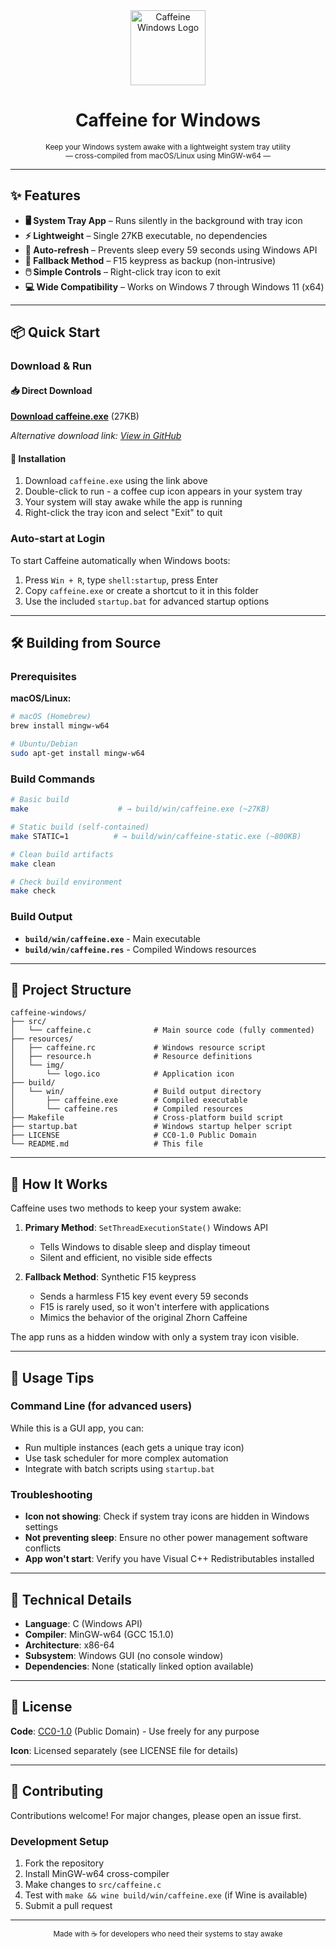 <div align="center">
<img src="resources/img/logo.ico" alt="Caffeine Windows Logo" width="120" height="120">
  <h1>Caffeine for Windows</h1>
  <sub>Keep your Windows system awake with a lightweight system tray utility<br>— cross-compiled from macOS/Linux using MinGW-w64 —</sub>
</div>

---

## ✨ Features

* **🖥️ System Tray App** – Runs silently in the background with tray icon
* **⚡ Lightweight** – Single 27KB executable, no dependencies
* **🔄 Auto-refresh** – Prevents sleep every 59 seconds using Windows API
* **🎯 Fallback Method** – F15 keypress as backup (non-intrusive)
* **🖱️ Simple Controls** – Right-click tray icon to exit
* **💻 Wide Compatibility** – Works on Windows 7 through Windows 11 (x64)

---

## 📦 Quick Start

### Download & Run

#### 📥 Direct Download
**[Download caffeine.exe](https://github.com/mrviduus/caffeinate-windows/raw/main/build/win/caffeine.exe)** (27KB)

*Alternative download link: [View in GitHub](https://github.com/mrviduus/caffeinate-windows/tree/main/build/win)*

#### 🚀 Installation
1. Download `caffeine.exe` using the link above
2. Double-click to run - a coffee cup icon appears in your system tray
3. Your system will stay awake while the app is running
4. Right-click the tray icon and select "Exit" to quit

### Auto-start at Login
To start Caffeine automatically when Windows boots:
1. Press `Win + R`, type `shell:startup`, press Enter
2. Copy `caffeine.exe` or create a shortcut to it in this folder
3. Use the included `startup.bat` for advanced startup options

---

## 🛠️ Building from Source

### Prerequisites
**macOS/Linux:**
```bash
# macOS (Homebrew)
brew install mingw-w64

# Ubuntu/Debian
sudo apt-get install mingw-w64
```

### Build Commands
```bash
# Basic build
make                    # → build/win/caffeine.exe (~27KB)

# Static build (self-contained)
make STATIC=1          # → build/win/caffeine-static.exe (~800KB)

# Clean build artifacts
make clean

# Check build environment
make check
```

### Build Output
- **`build/win/caffeine.exe`** - Main executable
- **`build/win/caffeine.res`** - Compiled Windows resources

---

## 📁 Project Structure

```
caffeine-windows/
├── src/
│   └── caffeine.c              # Main source code (fully commented)
├── resources/
│   ├── caffeine.rc             # Windows resource script
│   ├── resource.h              # Resource definitions
│   └── img/
│       └── logo.ico            # Application icon
├── build/
│   └── win/                    # Build output directory
│       ├── caffeine.exe        # Compiled executable
│       └── caffeine.res        # Compiled resources
├── Makefile                    # Cross-platform build script
├── startup.bat                 # Windows startup helper script
├── LICENSE                     # CC0-1.0 Public Domain
└── README.md                   # This file
```

---

## 🔧 How It Works

Caffeine uses two methods to keep your system awake:

1. **Primary Method**: `SetThreadExecutionState()` Windows API
   - Tells Windows to disable sleep and display timeout
   - Silent and efficient, no visible side effects

2. **Fallback Method**: Synthetic F15 keypress
   - Sends a harmless F15 key event every 59 seconds
   - F15 is rarely used, so it won't interfere with applications
   - Mimics the behavior of the original Zhorn Caffeine

The app runs as a hidden window with only a system tray icon visible.

---

## 🚀 Usage Tips

### Command Line (for advanced users)
While this is a GUI app, you can:
- Run multiple instances (each gets a unique tray icon)
- Use task scheduler for more complex automation
- Integrate with batch scripts using `startup.bat`

### Troubleshooting
- **Icon not showing**: Check if system tray icons are hidden in Windows settings
- **Not preventing sleep**: Ensure no other power management software conflicts
- **App won't start**: Verify you have Visual C++ Redistributables installed

---

## 📄 Technical Details

- **Language**: C (Windows API)
- **Compiler**: MinGW-w64 (GCC 15.1.0)
- **Architecture**: x86-64
- **Subsystem**: Windows GUI (no console window)
- **Dependencies**: None (statically linked option available)

---

## 📝 License

**Code**: [CC0-1.0](LICENSE) (Public Domain) - Use freely for any purpose

**Icon**: Licensed separately (see LICENSE file for details)

---

## 🤝 Contributing

Contributions welcome! For major changes, please open an issue first.

### Development Setup
1. Fork the repository
2. Install MinGW-w64 cross-compiler
3. Make changes to `src/caffeine.c`
4. Test with `make && wine build/win/caffeine.exe` (if Wine is available)
5. Submit a pull request

---

<div align="center">
<sub>Made with ☕ for developers who need their systems to stay awake</sub>
</div>
